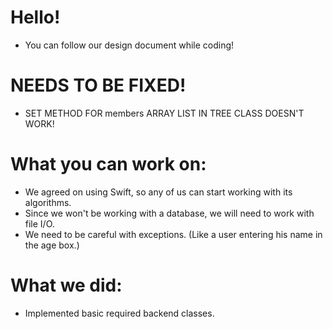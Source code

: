 
# Hello!
* You can follow our design document while coding!

# NEEDS TO BE FIXED!
* SET METHOD FOR members ARRAY LIST IN TREE CLASS DOESN'T WORK!

# What you can work on:
  * We agreed on using Swift, so any of us can start working with its algorithms.
  * Since we won't be working with a database, we will need to work with file I/O.
  * We need to be careful with exceptions. (Like a user entering his name in the age box.)

# What we did:
  * Implemented basic required backend classes.
